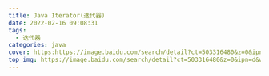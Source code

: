 ```yaml
---
title: Java Iterator(迭代器)
date: 2022-02-16 09:08:31
tags:
  - 迭代器
categories: java
cover: https:https://image.baidu.com/search/detail?ct=503316480&z=0&ipn=d&word=Iterator%20java&step_word=&hs=0&pn=188&spn=0&di=45320&pi=0&rn=1&tn=baiduimagedetail&is=0%2C0&istype=2&ie=utf-8&oe=utf-8&in=&cl=2&lm=-1&st=-1&cs=1760750448%2C1884404611&os=565137913%2C3536742777&simid=1760750448%2C1884404611&adpicid=0&lpn=0&ln=427&fr=&fmq=1644973883318_R&fm=result&ic=&s=undefined&hd=&latest=&copyright=&se=&sme=&tab=0&width=&height=&face=undefined&ist=&jit=&cg=&bdtype=0&oriquery=&objurl=https%3A%2F%2Fgimg2.baidu.com%2Fimage_search%2Fsrc%3Dhttp%3A%2F%2Fimg-blog.csdnimg.cn%2F20200718145102930.png%3Fx-oss-process%3Dimage%2Fwatermark%2Ctype_ZmFuZ3poZW5naGVpdGk%2Cshadow_10%2Ctext_aHR0cHM6Ly9ibG9nLmNzZG4ubmV0L3dhbmdfbHV3ZWk%3D%2Csize_16%2Ccolor_FFFFFF%2Ct_70%26refer%3Dhttp%3A%2F%2Fimg-blog.csdnimg.cn%26app%3D2002%26size%3Df9999%2C10000%26q%3Da80%26n%3D0%26g%3D0n%26fmt%3Djpeg%3Fsec%3D1647566013%26t%3D3233b0cfc62e60501040bfcbdbaac077&fromurl=ippr_z2C%24qAzdH3FAzdH3Fooo_z%26e3Bvf1g_z%26e3BgjpAzdH3Fpw2fAzdH3FOpDwh2cfNzMyNzEpY4xeZoOaOaOOaOaO_z%26e3Bip4s&gsm=bd&rpstart=0&rpnum=0&islist=&querylist=&nojc=undefined&dyTabStr=MCw2LDIsMywxLDUsNCw3LDgsOQ%3D%3D
top_img: https://image.baidu.com/search/detail?ct=503316480&z=0&ipn=d&word=Iterator%20java&step_word=&hs=0&pn=188&spn=0&di=45320&pi=0&rn=1&tn=baiduimagedetail&is=0%2C0&istype=2&ie=utf-8&oe=utf-8&in=&cl=2&lm=-1&st=-1&cs=1760750448%2C1884404611&os=565137913%2C3536742777&simid=1760750448%2C1884404611&adpicid=0&lpn=0&ln=427&fr=&fmq=1644973883318_R&fm=result&ic=&s=undefined&hd=&latest=&copyright=&se=&sme=&tab=0&width=&height=&face=undefined&ist=&jit=&cg=&bdtype=0&oriquery=&objurl=https%3A%2F%2Fgimg2.baidu.com%2Fimage_search%2Fsrc%3Dhttp%3A%2F%2Fimg-blog.csdnimg.cn%2F20200718145102930.png%3Fx-oss-process%3Dimage%2Fwatermark%2Ctype_ZmFuZ3poZW5naGVpdGk%2Cshadow_10%2Ctext_aHR0cHM6Ly9ibG9nLmNzZG4ubmV0L3dhbmdfbHV3ZWk%3D%2Csize_16%2Ccolor_FFFFFF%2Ct_70%26refer%3Dhttp%3A%2F%2Fimg-blog.csdnimg.cn%26app%3D2002%26size%3Df9999%2C10000%26q%3Da80%26n%3D0%26g%3D0n%26fmt%3Djpeg%3Fsec%3D1647566013%26t%3D3233b0cfc62e60501040bfcbdbaac077&fromurl=ippr_z2C%24qAzdH3FAzdH3Fooo_z%26e3Bvf1g_z%26e3BgjpAzdH3Fpw2fAzdH3FOpDwh2cfNzMyNzEpY4xeZoOaOaOOaOaO_z%26e3Bip4s&gsm=bd&rpstart=0&rpnum=0&islist=&querylist=&nojc=undefined&dyTabStr=MCw2LDIsMywxLDUsNCw3LDgsOQ%3D%3D
---
```

